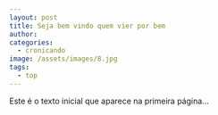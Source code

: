 ```yaml
---
layout: post
title: Seja bem vindo quem vier por bem
author:
categories:
  - cronicando
image: /assets/images/8.jpg
tags:
  - top
---
```

Este é o texto inicial que aparece na primeira p&aacute;gina...
